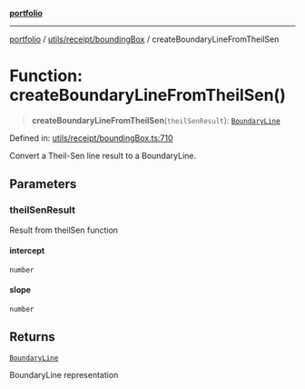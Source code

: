 [**portfolio**](../../../../README.md)

***

[portfolio](../../../../modules.md) / [utils/receipt/boundingBox](../README.md) / createBoundaryLineFromTheilSen

# Function: createBoundaryLineFromTheilSen()

> **createBoundaryLineFromTheilSen**(`theilSenResult`): [`BoundaryLine`](../interfaces/BoundaryLine.md)

Defined in: [utils/receipt/boundingBox.ts:710](https://github.com/tnorlund/Portfolio/blob/42d9ef2306ee57615ebfeac87de896e800e148e2/portfolio/utils/receipt/boundingBox.ts#L710)

Convert a Theil-Sen line result to a BoundaryLine.

## Parameters

### theilSenResult

Result from theilSen function

#### intercept

`number`

#### slope

`number`

## Returns

[`BoundaryLine`](../interfaces/BoundaryLine.md)

BoundaryLine representation
